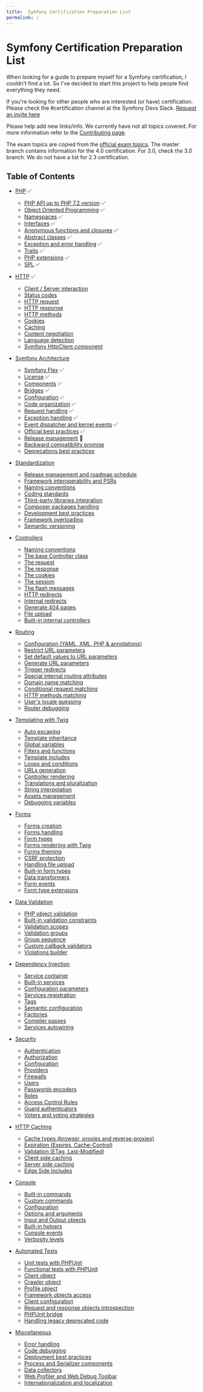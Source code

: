 ```yaml
---
title:  Symfony Certification Preparation List
permalink: /
---
```


# Symfony Certification Preparation List
When looking for a guide to prepare myself for a Symfony certification, I couldn't find a lot. So I've decided to start this project to help people find everything they need.

If you're looking for other people who are interested (or have) certification. Please check the #certification channel at the Symfony Devs Slack. [Request an invite here](https://symfony.com/slack-invite)

Please help add new links/info. We currently have not all topics covered. For more information refer to the [Contributing page](contributing.md).

The exam topics are copied from the [official exam topics](https://sensiolabs.com/en/symfony/certification.html). The master branch contains information for the 4.0 certification. For 3.0, check the 3.0 branch. We do not have a list for 2.3 certification.

## Table of Contents

- [PHP](/topics/php-and-web-security.md) ✅
    - [PHP API up to PHP 7.2 version](/topics/php-and-web-security.md#php-api-up-to-php-72-version) ✅
    - [Object Oriented Programming](/topics/php-and-web-security.md#object-oriented-programming) ✅
    - [Namespaces](/topics/php-and-web-security.md#namespaces) ✅
    - [Interfaces](/topics/php-and-web-security.md#interfaces) ✅
    - [Anonymous functions and closures](/topics/php-and-web-security.md#anonymous-functions-and-closures) ✅
    - [Abstract classes](/topics/php-and-web-security.md#abstract-classes) ✅
    - [Exception and error handling](/topics/php-and-web-security.md#exception-and-error-handling) ✅
    - [Traits](/topics/php-and-web-security.md#traits) ✅
    - [PHP extensions](/topics/php-and-web-security.md#php-extensions) ✅
    - [SPL](/topics/php-and-web-security.md#spl) ✅
- [HTTP](/topics/http.md) ✅
    - [Client / Server interaction](/topics/http.md#client--server-interaction)
    - [Status codes](/topics/http.md#status-codes)
    - [HTTP request](/topics/http.md#http-request)
    - [HTTP response](/topics/http.md#http-response)
    - [HTTP methods](/topics/http.md#http-methods)
    - [Cookies](/topics/http.md#cookies)
    - [Caching](/topics/http.md#caching)
    - [Content negotiation](/topics/http.md#content-negotiation)
    - [Language detection](/topics/http.md#language-detection)
    - [Symfony HttpClient component](https://symfony.com/doc/5.0/http_client.html)
    
- [Symfony Architecture](/topics/symfony-architecture.md)
    - [Symfony Flex](/topics/symfony-architecture.md#symfony-flex) ✅
    - [License](/topics/symfony-architecture.md#license) ✅
    - [Components](/topics/symfony-architecture.md#components) ✅
    - [Bridges](/topics/symfony-architecture.md#bridges) ✅ 
    - [Configuration](/topics/symfony-architecture.md#configuration) ✅
    - [Code organization](/topics/symfony-architecture.md#code-organization) ✅
    - [Request handling](/topics/symfony-architecture.md#request-handling) ✅
    - [Exception handling](/topics/symfony-architecture.md#exception-handling) ✅ 
    - [Event dispatcher and kernel events](/topics/symfony-architecture.md#event-dispatcher-and-kernel-events) ✅
    - [Official best practices](/topics/symfony-architecture.md#official-best-practices) ✅
    - [Release management](/topics/symfony-architecture.md#release-management) 🌈
    - [Backward compatibility promise](/topics/symfony-architecture.md#backward-compatibility-promise)
    - [Deprecations best practices](/topics/symfony-architecture.md#deprecations-best-practices)
- [Standardization](/topics/standardization.md)
    - [Release management and roadmap schedule](/topics/standardization.md#release-management-and-roadmap-schedule)
    - [Framework interoperability and PSRs](/topics/standardization.md#framework-interoperability-and-psrs)
    - [Naming conventions](/topics/standardization.md#naming-conventions)
    - [Coding standards](/topics/standardization.md#coding-standards)
    - [Third-party libraries integration](/topics/standardization.md#third-party-libraries-integration)
    - [Composer packages handling](/topics/standardization.md#composer-packages-handling)
    - [Development best practices](/topics/standardization.md#development-best-practices)
    - [Framework overloading](/topics/standardization.md#framework-overloading)
    - [Semantic versioning](/topics/standardization.md#semantic-versioning)
- [Controllers](/topics/controllers.md)
    - [Naming conventions](/topics/controllers.md#naming-conventions)
    - [The base Controller class](/topics/controllers.md#the-base-controller-class)
    - [The request](/topics/controllers.md#the-request)
    - [The response](/topics/controllers.md#the-response)
    - [The cookies](/topics/controllers.md#the-cookies)
    - [The session](/topics/controllers.md#the-session)
    - [The flash messages](/topics/controllers.md#the-flash-messages)
    - [HTTP redirects](/topics/controllers.md#http-redirects)
    - [Internal redirects](/topics/controllers.md#internal-redirects)
    - [Generate 404 pages](/topics/controllers.md#generate-404-pages)
    - [File upload](/topics/controllers.md#file-upload)
    - [Built-in internal controllers](/topics/controllers.md#built-in-internal-controllers)
- [Routing](/topics/routing.md)
    - [Configuration (YAML, XML, PHP & annotations)](/topics/routing.md#configuration-yaml-xml-php--annotations)
    - [Restrict URL parameters](/topics/routing.md#restrict-url-parameters)
    - [Set default values to URL parameters](/topics/routing.md#set-default-values-to-url-parameters)
    - [Generate URL parameters](/topics/routing.md#generate-url-parameters)
    - [Trigger redirects](/topics/routing.md#trigger-redirects)
    - [Special internal routing attributes](/topics/routing.md#special-internal-routing-attributes)
    - [Domain name matching](/topics/routing.md#domain-name-matching)
    - [Conditional request matching](/topics/routing.md#conditional-request-matching)
    - [HTTP methods matching](/topics/routing.md#http-methods-matching)
    - [User's locale guessing](/topics/routing.md#users-locale-guessing)
    - [Router debugging](/topics/routing.md#router-debugging)
- [Templating with Twig](/topics/templating-with-twig.md)
    - [Auto escaping](/topics/templating-with-twig.md#auto-escaping)
    - [Template inheritance](/topics/templating-with-twig.md#template-inheritance)
    - [Global variables](/topics/templating-with-twig.md#global-variables)
    - [Filters and functions](/topics/templating-with-twig.md#filters-and-functions)
    - [Template includes](/topics/templating-with-twig.md#template-includes)
    - [Loops and conditions](/topics/templating-with-twig.md#loops-and-conditions)
    - [URLs generation](/topics/templating-with-twig.md#urls-generation)
    - [Controller rendering](/topics/templating-with-twig.md#controller-rendering)
    - [Translations and pluralization](/topics/templating-with-twig.md#translations-and-pluralization)
    - [String interpolation](/topics/templating-with-twig.md#string-interpolation)
    - [Assets management](/topics/templating-with-twig.md#assets-management)
    - [Debugging variables](/topics/templating-with-twig.md#debugging-variables)
- [Forms](/topics/forms.md)
    - [Forms creation](/topics/forms.md#forms-creation)
    - [Forms handling](/topics/forms.md#forms-handling)
    - [Form types](/topics/forms.md#form-types)
    - [Forms rendering with Twig](/topics/forms.md#forms-rendering-with-twig)
    - [Forms theming](/topics/forms.md#forms-theming)
    - [CSRF protection](/topics/forms.md#csrf-protection)
    - [Handling file upload](/topics/forms.md#handling-file-upload)
    - [Built-in form types](/topics/forms.md#built-in-form-types)
    - [Data transformers](/topics/forms.md#data-transformers)
    - [Form events](/topics/forms.md#form-events)
    - [Form type extensions](/topics/forms.md#form-type-extensions)
- [Data Validation](/topics/data-validation.md)
    - [PHP object validation](/topics/data-validation.md#php-object-validation)
    - [Built-in validation constraints](/topics/data-validation.md#built-in-validation-constraints)
    - [Validation scopes](/topics/data-validation.md#validation-scopes)
    - [Validation groups](/topics/data-validation.md#validation-groups)
    - [Group sequence](/topics/data-validation.md#group-sequence)
    - [Custom callback validators](/topics/data-validation.md#custom-callback-validators)
    - [Violations builder](/topics/data-validation.md#violations-builder)
- [Dependency Injection](/topics/dependency-injection.md)
    - [Service container](/topics/dependency-injection.md#service-container)
    - [Built-in services](/topics/dependency-injection.md#built-in-services)
    - [Configuration parameters](/topics/dependency-injection.md#configuration-parameters)
    - [Services registration](/topics/dependency-injection.md#services-registration)
    - [Tags](/topics/dependency-injection.md#tags)
    - [Semantic configuration](/topics/dependency-injection.md#semantic-configuration)
    - [Factories](/topics/dependency-injection.md#factories)
    - [Compiler passes](/topics/dependency-injection.md#compiler-passes)
    - [Services autowiring](/topics/dependency-injection.md#services-autowiring)
- [Security](/topics/security.md)
    - [Authentication](/topics/security.md#authentication)
    - [Authorization](/topics/security.md#authorization)
    - [Configuration](/topics/security.md#configuration)
    - [Providers](/topics/security.md#providers)
    - [Firewalls](/topics/security.md#firewalls)
    - [Users](/topics/security.md#users)
    - [Passwords encoders](/topics/security.md#passwords-encoders)
    - [Roles](/topics/security.md#roles)
    - [Access Control Rules](/topics/security.md#access-control-rules)
    - [Guard authenticators](/topics/security.md#guard-authenticators)
    - [Voters and voting strategies](/topics/security.md#voters-and-voting-strategies)
- [HTTP Caching](/topics/http-caching.md)
    - [Cache types (browser, proxies and reverse-proxies)](/topics/http-caching.md#cache-types-browser-proxies-and-reverse-proxies)
    - [Expiration (Expires, Cache-Control)](/topics/http-caching.md#expiration-expires-cache-control)
    - [Validation (ETag, Last-Modified)](/topics/http-caching.md#validation-etag-last-modified)
    - [Client side caching](/topics/http-caching.md#client-side-caching)
    - [Server side caching](/topics/http-caching.md#server-side-caching)
    - [Edge Side Includes](/topics/http-caching.md#edge-side-includes)
- [Console](/topics/console.md)
    - [Built-in commands](/topics/console.md#built-in-commands)
    - [Custom commands](/topics/console.md#custom-commands)
    - [Configuration](/topics/console.md#configuration)
    - [Options and arguments](/topics/console.md#options-and-arguments)
    - [Input and Output objects](/topics/console.md#input-and-output-objects)
    - [Built-in helpers](/topics/console.md#built-in-helpers)
    - [Console events](/topics/console.md#console-events)
    - [Verbosity levels](/topics/console.md#verbosity-levels)
- [Automated Tests](/topics/automated-tests.md)
    - [Unit tests with PHPUnit](/topics/automated-tests.md#unit-tests-with-phpunit)
    - [Functional tests with PHPUnit](/topics/automated-tests.md#functional-tests-with-phpunit)
    - [Client object](/topics/automated-tests.md#client-object)
    - [Crawler object](/topics/automated-tests.md#crawler-object)
    - [Profile object](/topics/automated-tests.md#profile-object)
    - [Framework objects access](/topics/automated-tests.md#framework-objects-access)
    - [Client configuration](/topics/automated-tests.md#client-configuration)
    - [Request and response objects introspection](/topics/automated-tests.md#request-and-response-objects-introspection)
    - [PHPUnit bridge](/topics/automated-tests.md#phpunit-bridge)
    - [Handling legacy deprecated code](/topics/automated-tests.md#handling-legacy-deprecated-code)
- [Miscellaneous](/topics/miscellaneous.md)
    - [Error handling](/topics/miscellaneous.md#error-handling)
    - [Code debugging](/topics/miscellaneous.md#code-debugging)
    - [Deployment best practices](/topics/miscellaneous.md#deployment-best-practices)
    - [Process and Serializer components](/topics/miscellaneous.md#process-and-serializer-components)
    - [Data collectors](/topics/miscellaneous.md#data-collectors)
    - [Web Profiler and Web Debug Toolbar](/topics/miscellaneous.md#web-profiler-and-web-debug-toolbar)
    - [Internationalization and localization](/topics/miscellaneous.md#internationalization-and-localization)
